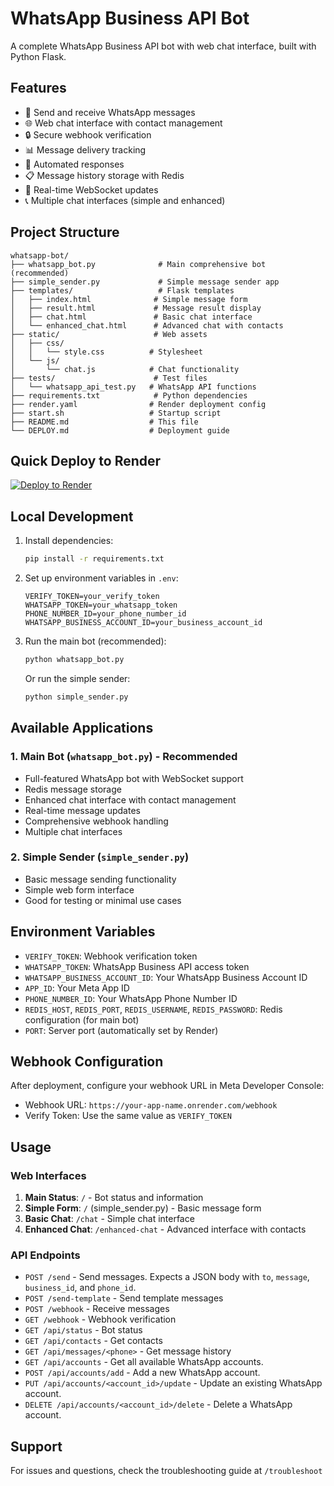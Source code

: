 # WhatsApp Business API Bot

A complete WhatsApp Business API bot with web chat interface, built with Python Flask.

## Features

- 📱 Send and receive WhatsApp messages
- 🌐 Web chat interface with contact management
- 🔒 Secure webhook verification
- 📊 Message delivery tracking
- 🤖 Automated responses
- 📋 Message history storage with Redis
- 🔌 Real-time WebSocket updates
- 📞 Multiple chat interfaces (simple and enhanced)

## Project Structure

```
whatsapp-bot/
├── whatsapp_bot.py              # Main comprehensive bot (recommended)
├── simple_sender.py             # Simple message sender app
├── templates/                   # Flask templates
│   ├── index.html              # Simple message form
│   ├── result.html             # Message result display
│   ├── chat.html               # Basic chat interface
│   └── enhanced_chat.html      # Advanced chat with contacts
├── static/                     # Web assets
│   ├── css/
│   │   └── style.css          # Stylesheet
│   └── js/
│       └── chat.js            # Chat functionality
├── tests/                      # Test files
│   └── whatsapp_api_test.py   # WhatsApp API functions
├── requirements.txt            # Python dependencies
├── render.yaml                # Render deployment config
├── start.sh                   # Startup script
├── README.md                  # This file
└── DEPLOY.md                  # Deployment guide
```

## Quick Deploy to Render

[![Deploy to Render](https://render.com/images/deploy-to-render-button.svg)](https://render.com/deploy)

## Local Development

1. Install dependencies:
   ```bash
   pip install -r requirements.txt
   ```

2. Set up environment variables in `.env`:
   ```
   VERIFY_TOKEN=your_verify_token
   WHATSAPP_TOKEN=your_whatsapp_token
   PHONE_NUMBER_ID=your_phone_number_id
   WHATSAPP_BUSINESS_ACCOUNT_ID=your_business_account_id
   ```

3. Run the main bot (recommended):
   ```bash
   python whatsapp_bot.py
   ```

   Or run the simple sender:
   ```bash
   python simple_sender.py
   ```

## Available Applications

### 1. Main Bot (`whatsapp_bot.py`) - Recommended
- Full-featured WhatsApp bot with WebSocket support
- Redis message storage
- Enhanced chat interface with contact management
- Real-time message updates
- Comprehensive webhook handling
- Multiple chat interfaces

### 2. Simple Sender (`simple_sender.py`)
- Basic message sending functionality
- Simple web form interface
- Good for testing or minimal use cases

## Environment Variables

- `VERIFY_TOKEN`: Webhook verification token
- `WHATSAPP_TOKEN`: WhatsApp Business API access token
- `WHATSAPP_BUSINESS_ACCOUNT_ID`: Your WhatsApp Business Account ID
- `APP_ID`: Your Meta App ID
- `PHONE_NUMBER_ID`: Your WhatsApp Phone Number ID
- `REDIS_HOST`, `REDIS_PORT`, `REDIS_USERNAME`, `REDIS_PASSWORD`: Redis configuration (for main bot)
- `PORT`: Server port (automatically set by Render)

## Webhook Configuration

After deployment, configure your webhook URL in Meta Developer Console:
- Webhook URL: `https://your-app-name.onrender.com/webhook`
- Verify Token: Use the same value as `VERIFY_TOKEN`

## Usage

### Web Interfaces
1. **Main Status**: `/` - Bot status and information
2. **Simple Form**: `/` (simple_sender.py) - Basic message form
3. **Basic Chat**: `/chat` - Simple chat interface
4. **Enhanced Chat**: `/enhanced-chat` - Advanced interface with contacts

### API Endpoints
- `POST /send` - Send messages. Expects a JSON body with `to`, `message`, `business_id`, and `phone_id`.
- `POST /send-template` - Send template messages
- `POST /webhook` - Receive messages
- `GET /webhook` - Webhook verification
- `GET /api/status` - Bot status
- `GET /api/contacts` - Get contacts
- `GET /api/messages/<phone>` - Get message history
- `GET /api/accounts` - Get all available WhatsApp accounts.
- `POST /api/accounts/add` - Add a new WhatsApp account.
- `PUT /api/accounts/<account_id>/update` - Update an existing WhatsApp account.
- `DELETE /api/accounts/<account_id>/delete` - Delete a WhatsApp account.

## Support

For issues and questions, check the troubleshooting guide at `/troubleshoot`
